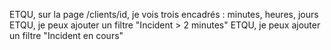 ETQU, sur la page /clients/id, je vois trois encadrés : minutes, heures, jours
ETQU, je peux ajouter un filtre "Incident > 2 minutes"
ETQU, je peux ajouter un filtre "Incident en cours"
